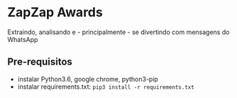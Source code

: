 # ZapZap Awards
Extraindo, analisando e - principalmente - se divertindo com mensagens do WhatsApp

## Pre-requisitos
* instalar Python3.6, google chrome, python3-pip
* instalar requirements.txt: `pip3 install -r requirements.txt`
